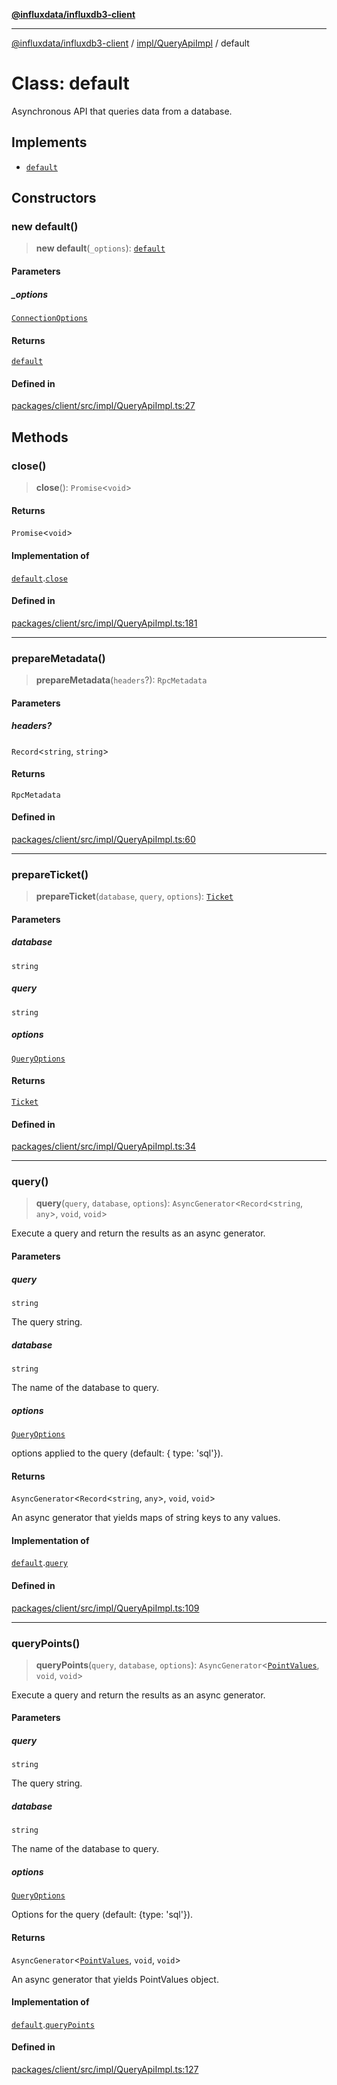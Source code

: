 [**@influxdata/influxdb3-client**](../../../index.md)

***

[@influxdata/influxdb3-client](../../../modules.md) / [impl/QueryApiImpl](../index.md) / default

# Class: default

Asynchronous API that queries data from a database.

## Implements

- [`default`](../../../QueryApi/interfaces/default.md)

## Constructors

### new default()

> **new default**(`_options`): [`default`](default.md)

#### Parameters

##### \_options

[`ConnectionOptions`](../../../options/interfaces/ConnectionOptions.md)

#### Returns

[`default`](default.md)

#### Defined in

[packages/client/src/impl/QueryApiImpl.ts:27](https://github.com/InfluxCommunity/influxdb3-js/blob/6328be2232de5032f7226e569b6b0154d8900f73/packages/client/src/impl/QueryApiImpl.ts#L27)

## Methods

### close()

> **close**(): `Promise`\<`void`\>

#### Returns

`Promise`\<`void`\>

#### Implementation of

[`default`](../../../QueryApi/interfaces/default.md).[`close`](../../../QueryApi/interfaces/default.md#close)

#### Defined in

[packages/client/src/impl/QueryApiImpl.ts:181](https://github.com/InfluxCommunity/influxdb3-js/blob/6328be2232de5032f7226e569b6b0154d8900f73/packages/client/src/impl/QueryApiImpl.ts#L181)

***

### prepareMetadata()

> **prepareMetadata**(`headers`?): `RpcMetadata`

#### Parameters

##### headers?

`Record`\<`string`, `string`\>

#### Returns

`RpcMetadata`

#### Defined in

[packages/client/src/impl/QueryApiImpl.ts:60](https://github.com/InfluxCommunity/influxdb3-js/blob/6328be2232de5032f7226e569b6b0154d8900f73/packages/client/src/impl/QueryApiImpl.ts#L60)

***

### prepareTicket()

> **prepareTicket**(`database`, `query`, `options`): [`Ticket`](../../../generated/flight/Flight/interfaces/Ticket.md)

#### Parameters

##### database

`string`

##### query

`string`

##### options

[`QueryOptions`](../../../options/interfaces/QueryOptions.md)

#### Returns

[`Ticket`](../../../generated/flight/Flight/interfaces/Ticket.md)

#### Defined in

[packages/client/src/impl/QueryApiImpl.ts:34](https://github.com/InfluxCommunity/influxdb3-js/blob/6328be2232de5032f7226e569b6b0154d8900f73/packages/client/src/impl/QueryApiImpl.ts#L34)

***

### query()

> **query**(`query`, `database`, `options`): `AsyncGenerator`\<`Record`\<`string`, `any`\>, `void`, `void`\>

Execute a query and return the results as an async generator.

#### Parameters

##### query

`string`

The query string.

##### database

`string`

The name of the database to query.

##### options

[`QueryOptions`](../../../options/interfaces/QueryOptions.md)

options applied to the query (default: { type: 'sql'}).

#### Returns

`AsyncGenerator`\<`Record`\<`string`, `any`\>, `void`, `void`\>

An async generator that yields maps of string keys to any values.

#### Implementation of

[`default`](../../../QueryApi/interfaces/default.md).[`query`](../../../QueryApi/interfaces/default.md#query)

#### Defined in

[packages/client/src/impl/QueryApiImpl.ts:109](https://github.com/InfluxCommunity/influxdb3-js/blob/6328be2232de5032f7226e569b6b0154d8900f73/packages/client/src/impl/QueryApiImpl.ts#L109)

***

### queryPoints()

> **queryPoints**(`query`, `database`, `options`): `AsyncGenerator`\<[`PointValues`](../../../PointValues/classes/PointValues.md), `void`, `void`\>

Execute a query and return the results as an async generator.

#### Parameters

##### query

`string`

The query string.

##### database

`string`

The name of the database to query.

##### options

[`QueryOptions`](../../../options/interfaces/QueryOptions.md)

Options for the query (default: {type: 'sql'}).

#### Returns

`AsyncGenerator`\<[`PointValues`](../../../PointValues/classes/PointValues.md), `void`, `void`\>

An async generator that yields PointValues object.

#### Implementation of

[`default`](../../../QueryApi/interfaces/default.md).[`queryPoints`](../../../QueryApi/interfaces/default.md#querypoints)

#### Defined in

[packages/client/src/impl/QueryApiImpl.ts:127](https://github.com/InfluxCommunity/influxdb3-js/blob/6328be2232de5032f7226e569b6b0154d8900f73/packages/client/src/impl/QueryApiImpl.ts#L127)
